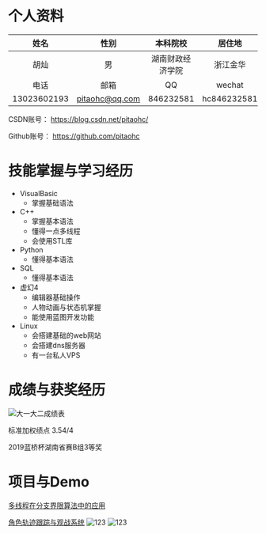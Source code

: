 # 个人资料

| 姓名 |性别| 本科院校 | 居住地|
|:---:|:---:|:---:|:---:|
|胡灿|男|湖南财政经济学院|浙江金华|
|电话|邮箱|QQ|wechat|
|13023602193|pitaohc@qq.com|846232581|hc846232581

CSDN账号：
https://blog.csdn.net/pitaohc/

Github账号：
https://github.com/pitaohc


# 技能掌握与学习经历

- VisualBasic
    - 掌握基础语法
- C++
    - 掌握基本语法
    - 懂得一点多线程
    - 会使用STL库
- Python
    - 懂得基本语法
- SQL
    - 懂得基本语法
- 虚幻4
    - 编辑器基础操作
    - 人物动画与状态机掌握
    - 能使用蓝图开发功能
- Linux
    - 会搭建基础的web网站
    - 会搭建dns服务器
    - 有一台私人VPS

# 成绩与获奖经历
![大一大二成绩表](http://p.pitaohc.top/%E6%88%90%E7%BB%A9.png)

标准加权绩点 3.54/4

2019蓝桥杯湖南省赛B组3等奖

# 项目与Demo

[多线程在分支界限算法中的应用](https://share.weiyun.com/4FTeR25y)

[角色轨迹跟踪与观战系统](https://share.weiyun.com/kjTsTDUd)
![123](http://p.pitaohc.top/Demo1.png)
![123](http://p.pitaohc.top/Demo2.png)
